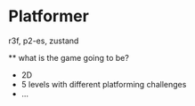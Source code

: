 # Platformer

r3f, p2-es, zustand

** what is the game going to be?

- 2D
- 5 levels with different platforming challenges
- ...
